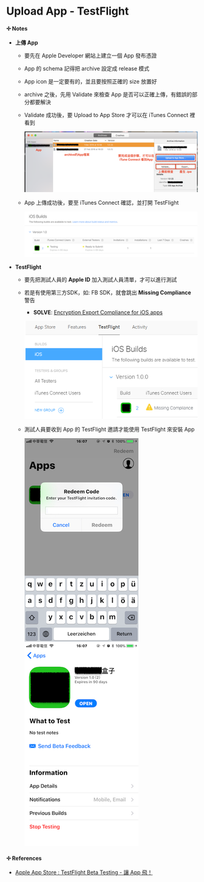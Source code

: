 # Upload App - TestFlight


#### ✢ Notes

* **上傳 App**

    * 要先在 Apple Developer 網站上建立一個 App 發布憑證
    * App 的 schema 記得把 archive 設定成 release 模式
    * App icon 是一定要有的，並且要按照正確的 size 放置好
    * archive 之後，先用 Validate 來檢查 App 是否可以正確上傳，有錯誤的部分都要解決
    * Validate 成功後，要 Upload to App Store 才可以在 iTunes Connect 裡看到

        ![upload archive](/assets/upload_archive.png)

    * App 上傳成功後，要至 iTunes Connect 確認，並打開 TestFlight

        ![upload testing](/assets/upload_testing.png)

* **TestFlight**

    * 要先把測試人員的 **Apple ID** 加入測試人員清單，才可以進行測試
    * 若是有使用第三方SDK，如: FB SDK，就會跳出 **Missing Compliance** 警告
        * **SOLVE**: [Encryption Export Compliance for iOS apps](https://kitefaster.com/2017/08/10/encryption-export-compliance-ios-apps/)

        ![missing compliance](/assets/missing_compliance.png)
             
    * 測試人員要收到 App 的 TestFlight 邀請才能使用 TestFlight 來安裝 App

        ![enter invite code](/assets/enter_invitecode.jpg)    ![install app](/assets/Install_App.jpg)


#### ✢ References
* [Apple App Store : TestFlight Beta Testing - 讓 App 飛！](http://logme.logdown.com/posts/1156225/apple-app-store-testflight-beta-testing-individual)



